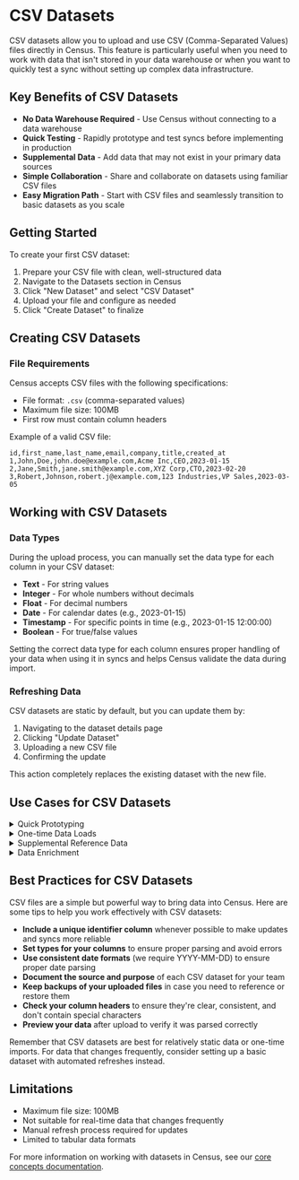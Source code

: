 # CSV Datasets

CSV datasets allow you to upload and use CSV (Comma-Separated Values) files directly in Census. This feature is particularly useful when you need to work with data that isn't stored in your data warehouse or when you want to quickly test a sync without setting up complex data infrastructure.

## Key Benefits of CSV Datasets

- **No Data Warehouse Required** - Use Census without connecting to a data warehouse
- **Quick Testing** - Rapidly prototype and test syncs before implementing in production
- **Supplemental Data** - Add data that may not exist in your primary data sources
- **Simple Collaboration** - Share and collaborate on datasets using familiar CSV files
- **Easy Migration Path** - Start with CSV files and seamlessly transition to basic datasets as you scale

## Getting Started

To create your first CSV dataset:

1. Prepare your CSV file with clean, well-structured data
2. Navigate to the Datasets section in Census
3. Click "New Dataset" and select "CSV Dataset"
4. Upload your file and configure as needed
5. Click "Create Dataset" to finalize

## Creating CSV Datasets

### File Requirements

Census accepts CSV files with the following specifications:

- File format: `.csv` (comma-separated values)
- Maximum file size: 100MB
- First row must contain column headers

Example of a valid CSV file:

```csv
id,first_name,last_name,email,company,title,created_at
1,John,Doe,john.doe@example.com,Acme Inc,CEO,2023-01-15
2,Jane,Smith,jane.smith@example.com,XYZ Corp,CTO,2023-02-20
3,Robert,Johnson,robert.j@example.com,123 Industries,VP Sales,2023-03-05
```

## Working with CSV Datasets

### Data Types

During the upload process, you can manually set the data type for each column in your CSV dataset:

- **Text** - For string values
- **Integer** - For whole numbers without decimals
- **Float** - For decimal numbers
- **Date** - For calendar dates (e.g., 2023-01-15)
- **Timestamp** - For specific points in time (e.g., 2023-01-15 12:00:00)
- **Boolean** - For true/false values

Setting the correct data type for each column ensures proper handling of your data when using it in syncs and helps Census validate the data during import.

### Refreshing Data

CSV datasets are static by default, but you can update them by:

1. Navigating to the dataset details page
2. Clicking "Update Dataset"
3. Uploading a new CSV file
4. Confirming the update

This action completely replaces the existing dataset with the new file.

## Use Cases for CSV Datasets

<details>
<summary>Quick Prototyping</summary>

CSV datasets provide an excellent way to test and prototype your data workflows without making changes to your production data warehouse:

- Test new sync configurations with sample data before implementing in your warehouse
- Validate field mappings and transformations with controlled test data
- Experiment with different data structures and formats to find the optimal approach
- Create proof-of-concept syncs to demonstrate value before investing in full implementation

</details>

<details>
<summary>One-time Data Loads</summary>

For data that doesn't need regular updates, CSV datasets offer a straightforward solution:

- Upload customer lists for one-time marketing campaigns or outreach
- Import event attendees or webinar registrants for specific follow-up activities
- Load historical data for backfilling systems or analytics
- Import lead lists from trade shows or other offline events
- Upload contest or promotion participants for special communications

</details>

<details>
<summary>Supplemental Reference Data</summary>

CSV datasets are perfect for reference data that complements your warehouse data:

- Upload product catalogs or price lists that change infrequently
- Import geographic or demographic reference data for segmentation
- Add mapping tables for code translations or categorizations
- Import industry benchmarks or standards for comparison
- Upload postal code or region mappings for territory management

</details>

<details>
<summary>Data Enrichment</summary>

Enhance your existing data with additional information from external sources:

- Combine CSV data with warehouse data using Census's data enrichment features
- Upload third-party data that isn't available in your warehouse
- Add manual classifications or segments created by business teams
- Import scoring data or rankings from external systems
- Add supplemental attributes for more precise targeting

</details>

## Best Practices for CSV Datasets

CSV files are a simple but powerful way to bring data into Census. Here are some tips to help you work effectively with CSV datasets:

- **Include a unique identifier column** whenever possible to make updates and syncs more reliable
- **Set types for your columns** to ensure proper parsing and avoid errors
- **Use consistent date formats** (we require YYYY-MM-DD) to ensure proper date parsing
- **Document the source and purpose** of each CSV dataset for your team
- **Keep backups of your uploaded files** in case you need to reference or restore them
- **Check your column headers** to ensure they're clear, consistent, and don't contain special characters
- **Preview your data** after upload to verify it was parsed correctly

Remember that CSV datasets are best for relatively static data or one-time imports. For data that changes frequently, consider setting up a basic dataset with automated refreshes instead.

## Limitations

- Maximum file size: 100MB
- Not suitable for real-time data that changes frequently
- Manual refresh process required for updates
- Limited to tabular data formats

For more information on working with datasets in Census, see our [core concepts documentation](../core-concepts/datasets.md).
